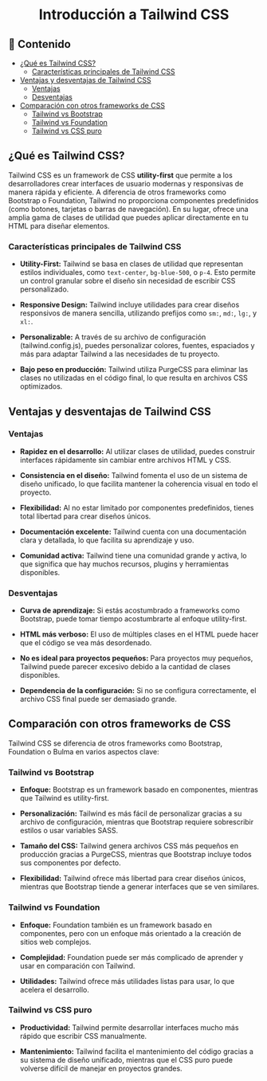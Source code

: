 <h1 align="center">Introducción a Tailwind CSS</h1>

<h2>📑 Contenido</h2>

- [¿Qué es Tailwind CSS?](#qué-es-tailwind-css)
  - [Características principales de Tailwind CSS](#características-principales-de-tailwind-css)
- [Ventajas y desventajas de Tailwind CSS](#ventajas-y-desventajas-de-tailwind-css)
  - [Ventajas](#ventajas)
  - [Desventajas](#desventajas)
- [Comparación con otros frameworks de CSS](#comparación-con-otros-frameworks-de-css)
  - [Tailwind vs Bootstrap](#tailwind-vs-bootstrap)
  - [Tailwind vs Foundation](#tailwind-vs-foundation)
  - [Tailwind vs CSS puro](#tailwind-vs-css-puro)

## ¿Qué es Tailwind CSS?

Tailwind CSS es un framework de CSS **utility-first** que permite a los desarrolladores crear interfaces de usuario modernas y responsivas de manera rápida y eficiente. A diferencia de otros frameworks como Bootstrap o Foundation, Tailwind no proporciona componentes predefinidos (como botones, tarjetas o barras de navegación). En su lugar, ofrece una amplia gama de clases de utilidad que puedes aplicar directamente en tu HTML para diseñar elementos.

### Características principales de Tailwind CSS

- **Utility-First:** Tailwind se basa en clases de utilidad que representan estilos individuales, como `text-center`, `bg-blue-500`, o `p-4`. Esto permite un control granular sobre el diseño sin necesidad de escribir CSS personalizado.

- **Responsive Design:** Tailwind incluye utilidades para crear diseños responsivos de manera sencilla, utilizando prefijos como `sm:`, `md:`, `lg:`, y `xl:`.

- **Personalizable:** A través de su archivo de configuración (tailwind.config.js), puedes personalizar colores, fuentes, espaciados y más para adaptar Tailwind a las necesidades de tu proyecto.

- **Bajo peso en producción:** Tailwind utiliza PurgeCSS para eliminar las clases no utilizadas en el código final, lo que resulta en archivos CSS optimizados.

## Ventajas y desventajas de Tailwind CSS

### Ventajas

- **Rapidez en el desarrollo:** Al utilizar clases de utilidad, puedes construir interfaces rápidamente sin cambiar entre archivos HTML y CSS.

- **Consistencia en el diseño:** Tailwind fomenta el uso de un sistema de diseño unificado, lo que facilita mantener la coherencia visual en todo el proyecto.

- **Flexibilidad:** Al no estar limitado por componentes predefinidos, tienes total libertad para crear diseños únicos.

- **Documentación excelente:** Tailwind cuenta con una documentación clara y detallada, lo que facilita su aprendizaje y uso.

- **Comunidad activa:** Tailwind tiene una comunidad grande y activa, lo que significa que hay muchos recursos, plugins y herramientas disponibles.

### Desventajas

- **Curva de aprendizaje:** Si estás acostumbrado a frameworks como Bootstrap, puede tomar tiempo acostumbrarte al enfoque utility-first.

- **HTML más verboso:** El uso de múltiples clases en el HTML puede hacer que el código se vea más desordenado.

- **No es ideal para proyectos pequeños:** Para proyectos muy pequeños, Tailwind puede parecer excesivo debido a la cantidad de clases disponibles.

- **Dependencia de la configuración:** Si no se configura correctamente, el archivo CSS final puede ser demasiado grande.

## Comparación con otros frameworks de CSS

Tailwind CSS se diferencia de otros frameworks como Bootstrap, Foundation o Bulma en varios aspectos clave:

### Tailwind vs Bootstrap

- **Enfoque:** Bootstrap es un framework basado en componentes, mientras que Tailwind es utility-first.

- **Personalización:** Tailwind es más fácil de personalizar gracias a su archivo de configuración, mientras que Bootstrap requiere sobrescribir estilos o usar variables SASS.

- **Tamaño del CSS:** Tailwind genera archivos CSS más pequeños en producción gracias a PurgeCSS, mientras que Bootstrap incluye todos sus componentes por defecto.

- **Flexibilidad:** Tailwind ofrece más libertad para crear diseños únicos, mientras que Bootstrap tiende a generar interfaces que se ven similares.

### Tailwind vs Foundation

- **Enfoque:** Foundation también es un framework basado en componentes, pero con un enfoque más orientado a la creación de sitios web complejos.

- **Complejidad:** Foundation puede ser más complicado de aprender y usar en comparación con Tailwind.

- **Utilidades:** Tailwind ofrece más utilidades listas para usar, lo que acelera el desarrollo.

### Tailwind vs CSS puro

- **Productividad:** Tailwind permite desarrollar interfaces mucho más rápido que escribir CSS manualmente.

- **Mantenimiento:** Tailwind facilita el mantenimiento del código gracias a su sistema de diseño unificado, mientras que el CSS puro puede volverse difícil de manejar en proyectos grandes.
